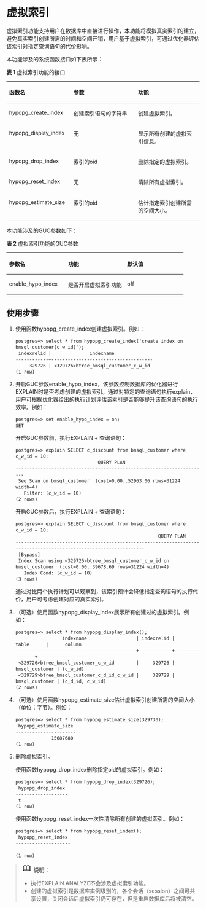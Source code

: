 # 虚拟索引<a name="ZH-CN_TOPIC_0296549247"></a>

虚拟索引功能支持用户在数据库中直接进行操作，本功能将模拟真实索引的建立，避免真实索引创建所需的时间和空间开销，用户基于虚拟索引，可通过优化器评估该索引对指定查询语句的代价影响。

本功能涉及的系统函数接口如下表所示：

**表 1**  虚拟索引功能的接口

<a name="table244916561658"></a>
<table><thead align="left"><tr id="row1144945610519"><th class="cellrowborder" valign="top" width="33.333333333333336%" id="mcps1.2.4.1.1"><p id="p1449656952"><a name="p1449656952"></a><a name="p1449656952"></a>函数名</p>
</th>
<th class="cellrowborder" valign="top" width="33.48334833483349%" id="mcps1.2.4.1.2"><p id="p7449956953"><a name="p7449956953"></a><a name="p7449956953"></a>参数</p>
</th>
<th class="cellrowborder" valign="top" width="33.183318331833185%" id="mcps1.2.4.1.3"><p id="p1344911561850"><a name="p1344911561850"></a><a name="p1344911561850"></a>功能</p>
</th>
</tr>
</thead>
<tbody><tr id="row54498561554"><td class="cellrowborder" valign="top" width="33.333333333333336%" headers="mcps1.2.4.1.1 "><p id="p24492056656"><a name="p24492056656"></a><a name="p24492056656"></a>hypopg_create_index</p>
</td>
<td class="cellrowborder" valign="top" width="33.48334833483349%" headers="mcps1.2.4.1.2 "><p id="p944914566510"><a name="p944914566510"></a><a name="p944914566510"></a>创建索引语句的字符串</p>
</td>
<td class="cellrowborder" valign="top" width="33.183318331833185%" headers="mcps1.2.4.1.3 "><p id="p1444917565513"><a name="p1444917565513"></a><a name="p1444917565513"></a>创建虚拟索引。</p>
</td>
</tr>
<tr id="row044916561554"><td class="cellrowborder" valign="top" width="33.333333333333336%" headers="mcps1.2.4.1.1 "><p id="p44497561253"><a name="p44497561253"></a><a name="p44497561253"></a>hypopg_display_index</p>
</td>
<td class="cellrowborder" valign="top" width="33.48334833483349%" headers="mcps1.2.4.1.2 "><p id="p144919561452"><a name="p144919561452"></a><a name="p144919561452"></a>无</p>
</td>
<td class="cellrowborder" valign="top" width="33.183318331833185%" headers="mcps1.2.4.1.3 "><p id="p2044920569515"><a name="p2044920569515"></a><a name="p2044920569515"></a>显示所有创建的虚拟索引信息。</p>
</td>
</tr>
<tr id="row644912563520"><td class="cellrowborder" valign="top" width="33.333333333333336%" headers="mcps1.2.4.1.1 "><p id="p184498561455"><a name="p184498561455"></a><a name="p184498561455"></a>hypopg_drop_index</p>
</td>
<td class="cellrowborder" valign="top" width="33.48334833483349%" headers="mcps1.2.4.1.2 "><p id="p644910561358"><a name="p644910561358"></a><a name="p644910561358"></a>索引的oid</p>
</td>
<td class="cellrowborder" valign="top" width="33.183318331833185%" headers="mcps1.2.4.1.3 "><p id="p5449356656"><a name="p5449356656"></a><a name="p5449356656"></a>删除指定的虚拟索引。</p>
</td>
</tr>
<tr id="row13449155619516"><td class="cellrowborder" valign="top" width="33.333333333333336%" headers="mcps1.2.4.1.1 "><p id="p84491256959"><a name="p84491256959"></a><a name="p84491256959"></a>hypopg_reset_index</p>
</td>
<td class="cellrowborder" valign="top" width="33.48334833483349%" headers="mcps1.2.4.1.2 "><p id="p10450135617518"><a name="p10450135617518"></a><a name="p10450135617518"></a>无</p>
</td>
<td class="cellrowborder" valign="top" width="33.183318331833185%" headers="mcps1.2.4.1.3 "><p id="p545045614513"><a name="p545045614513"></a><a name="p545045614513"></a>清除所有虚拟索引。</p>
</td>
</tr>
<tr id="row174509561751"><td class="cellrowborder" valign="top" width="33.333333333333336%" headers="mcps1.2.4.1.1 "><p id="p94501256655"><a name="p94501256655"></a><a name="p94501256655"></a>hypopg_estimate_size</p>
</td>
<td class="cellrowborder" valign="top" width="33.48334833483349%" headers="mcps1.2.4.1.2 "><p id="p114504561759"><a name="p114504561759"></a><a name="p114504561759"></a>索引的oid</p>
</td>
<td class="cellrowborder" valign="top" width="33.183318331833185%" headers="mcps1.2.4.1.3 "><p id="p10450456356"><a name="p10450456356"></a><a name="p10450456356"></a>估计指定索引创建所需的空间大小。</p>
</td>
</tr>
</tbody>
</table>

本功能涉及的GUC参数如下：

**表 2**  虚拟索引功能的GUC参数

<a name="table1875192712109"></a>
<table><thead align="left"><tr id="row128751627141018"><th class="cellrowborder" valign="top" width="33.33333333333333%" id="mcps1.2.4.1.1"><p id="p18756277104"><a name="p18756277104"></a><a name="p18756277104"></a>参数名</p>
</th>
<th class="cellrowborder" valign="top" width="33.33333333333333%" id="mcps1.2.4.1.2"><p id="p20875122712101"><a name="p20875122712101"></a><a name="p20875122712101"></a>功能</p>
</th>
<th class="cellrowborder" valign="top" width="33.33333333333333%" id="mcps1.2.4.1.3"><p id="p1887512771017"><a name="p1887512771017"></a><a name="p1887512771017"></a>默认值</p>
</th>
</tr>
</thead>
<tbody><tr id="row9875827181017"><td class="cellrowborder" valign="top" width="33.33333333333333%" headers="mcps1.2.4.1.1 "><p id="p6875152771012"><a name="p6875152771012"></a><a name="p6875152771012"></a>enable_hypo_index</p>
</td>
<td class="cellrowborder" valign="top" width="33.33333333333333%" headers="mcps1.2.4.1.2 "><p id="p287552713108"><a name="p287552713108"></a><a name="p287552713108"></a>是否开启虚拟索引功能</p>
</td>
<td class="cellrowborder" valign="top" width="33.33333333333333%" headers="mcps1.2.4.1.3 "><p id="p087552771013"><a name="p087552771013"></a><a name="p087552771013"></a>off</p>
</td>
</tr>
</tbody>
</table>

## 使用步骤<a name="section678453019491"></a>

1.  使用函数hypopg\_create\_index创建虚拟索引。例如：

    ```
    postgres=> select * from hypopg_create_index('create index on bmsql_customer(c_w_id)');
     indexrelid |              indexname              
    ------------+-------------------------------------
         329726 | <329726>btree_bmsql_customer_c_w_id
    (1 row)
    ```

2.  开启GUC参数enable\_hypo\_index，该参数控制数据库的优化器进行EXPLAIN时是否考虑创建的虚拟索引。通过对特定的查询语句执行explain，用户可根据优化器给出的执行计划评估该索引是否能够提升该查询语句的执行效率。例如：

    ```
    postgres=> set enable_hypo_index = on;
    SET
    ```

    开启GUC参数前，执行EXPLAIN + 查询语句：

    ```
    postgres=> explain SELECT c_discount from bmsql_customer where c_w_id = 10;
                                  QUERY PLAN                              
    ----------------------------------------------------------------------
     Seq Scan on bmsql_customer  (cost=0.00..52963.06 rows=31224 width=4)
       Filter: (c_w_id = 10)
    (2 rows)
    ```

    开启GUC参数后，执行EXPLAIN + 查询语句：

    ```
    postgres=> explain SELECT c_discount from bmsql_customer where c_w_id = 10;
                                                        QUERY PLAN                                                    
    ------------------------------------------------------------------------------------------------------------------
     [Bypass]
     Index Scan using <329726>btree_bmsql_customer_c_w_id on bmsql_customer  (cost=0.00..39678.69 rows=31224 width=4)
       Index Cond: (c_w_id = 10)
    (3 rows)
    ```

    通过对比两个执行计划可以观察到，该索引预计会降低指定查询语句的执行代价，用户可考虑创建对应的真实索引。

3.  （可选）使用函数hypopg\_display\_index展示所有创建过的虚拟索引。例如：

    ```
    postgres=> select * from hypopg_display_index();
                     indexname                  | indexrelid |     table      |      column      
    --------------------------------------------+------------+----------------+------------------
     <329726>btree_bmsql_customer_c_w_id        |     329726 | bmsql_customer | (c_w_id)
     <329729>btree_bmsql_customer_c_d_id_c_w_id |     329729 | bmsql_customer | (c_d_id, c_w_id)
    (2 rows)
    ```

4.  （可选）使用函数hypopg\_estimate\_size估计虚拟索引创建所需的空间大小（单位：字节）。例如：

    ```
    postgres=> select * from hypopg_estimate_size(329730);
     hypopg_estimate_size 
    ----------------------
                 15687680
    (1 row)
    ```

5.  删除虚拟索引。

    使用函数hypopg\_drop\_index删除指定oid的虚拟索引。例如：

    ```
    postgres=> select * from hypopg_drop_index(329726);
     hypopg_drop_index 
    -------------------
     t
    (1 row)
    ```

    使用函数hypopg\_reset\_index一次性清除所有创建的虚拟索引。例如：

    ```
    postgres=> select * from hypopg_reset_index();
     hypopg_reset_index 
    --------------------
    
    (1 row)
    ```


>![](public_sys-resources/icon-note.gif) **说明：** 
>-   执行EXPLAIN ANALYZE不会涉及虚拟索引功能。
>-   创建的虚拟索引是数据库实例级别的，各个会话（session）之间可共享设置，关闭会话后虚拟索引仍可存在，但是重启数据库后将被清空。

